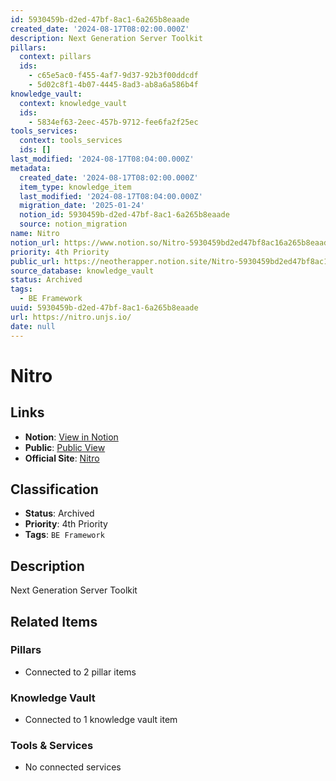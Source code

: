 ```yaml
---
id: 5930459b-d2ed-47bf-8ac1-6a265b8eaade
created_date: '2024-08-17T08:02:00.000Z'
description: Next Generation Server Toolkit
pillars:
  context: pillars
  ids: 
    - c65e5ac0-f455-4af7-9d37-92b3f00ddcdf
    - 5d02c8f1-4b07-4445-8ad3-ab8a6a586b4f
knowledge_vault:
  context: knowledge_vault
  ids:
    - 5834ef63-2eec-457b-9712-fee6fa2f25ec
tools_services:
  context: tools_services
  ids: []
last_modified: '2024-08-17T08:04:00.000Z'
metadata:
  created_date: '2024-08-17T08:02:00.000Z'
  item_type: knowledge_item
  last_modified: '2024-08-17T08:04:00.000Z'
  migration_date: '2025-01-24'
  notion_id: 5930459b-d2ed-47bf-8ac1-6a265b8eaade
  source: notion_migration
name: Nitro
notion_url: https://www.notion.so/Nitro-5930459bd2ed47bf8ac16a265b8eaade
priority: 4th Priority
public_url: https://neotherapper.notion.site/Nitro-5930459bd2ed47bf8ac16a265b8eaade
source_database: knowledge_vault
status: Archived
tags: 
  - BE Framework
uuid: 5930459b-d2ed-47bf-8ac1-6a265b8eaade
url: https://nitro.unjs.io/
date: null
---
```


# Nitro

## Links
- **Notion**: [View in Notion](https://www.notion.so/Nitro-5930459bd2ed47bf8ac16a265b8eaade)
- **Public**: [Public View](https://neotherapper.notion.site/Nitro-5930459bd2ed47bf8ac16a265b8eaade)
- **Official Site**: [Nitro](https://nitro.unjs.io/)

## Classification
- **Status**: Archived
- **Priority**: 4th Priority
- **Tags**: `BE Framework`

## Description
Next Generation Server Toolkit

## Related Items

### Pillars
- Connected to 2 pillar items

### Knowledge Vault
- Connected to 1 knowledge vault item

### Tools & Services
- No connected services
